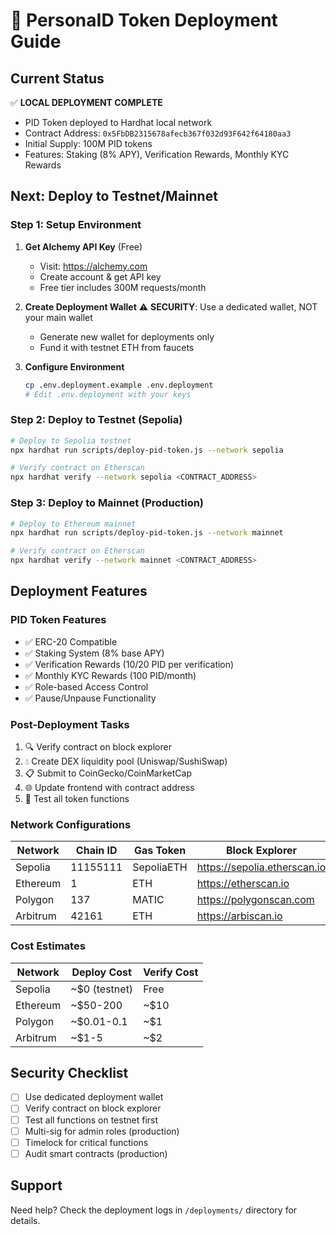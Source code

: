 # 🚀 PersonaID Token Deployment Guide

## Current Status

✅ **LOCAL DEPLOYMENT COMPLETE**
- PID Token deployed to Hardhat local network
- Contract Address: `0x5FbDB2315678afecb367f032d93F642f64180aa3`
- Initial Supply: 100M PID tokens
- Features: Staking (8% APY), Verification Rewards, Monthly KYC Rewards

## Next: Deploy to Testnet/Mainnet

### Step 1: Setup Environment

1. **Get Alchemy API Key** (Free)
   - Visit: https://alchemy.com
   - Create account & get API key
   - Free tier includes 300M requests/month

2. **Create Deployment Wallet**
   ⚠️ **SECURITY**: Use a dedicated wallet, NOT your main wallet
   - Generate new wallet for deployments only
   - Fund it with testnet ETH from faucets

3. **Configure Environment**
   ```bash
   cp .env.deployment.example .env.deployment
   # Edit .env.deployment with your keys
   ```

### Step 2: Deploy to Testnet (Sepolia)

```bash
# Deploy to Sepolia testnet
npx hardhat run scripts/deploy-pid-token.js --network sepolia

# Verify contract on Etherscan
npx hardhat verify --network sepolia <CONTRACT_ADDRESS>
```

### Step 3: Deploy to Mainnet (Production)

```bash
# Deploy to Ethereum mainnet
npx hardhat run scripts/deploy-pid-token.js --network mainnet

# Verify contract on Etherscan
npx hardhat verify --network mainnet <CONTRACT_ADDRESS>
```

## Deployment Features

### PID Token Features
- ✅ ERC-20 Compatible
- ✅ Staking System (8% base APY)
- ✅ Verification Rewards (10/20 PID per verification)  
- ✅ Monthly KYC Rewards (100 PID/month)
- ✅ Role-based Access Control
- ✅ Pause/Unpause Functionality

### Post-Deployment Tasks
1. 🔍 Verify contract on block explorer
2. 💧 Create DEX liquidity pool (Uniswap/SushiSwap)
3. 📋 Submit to CoinGecko/CoinMarketCap
4. 🌐 Update frontend with contract address
5. 🧪 Test all token functions

### Network Configurations

| Network | Chain ID | Gas Token | Block Explorer |
|---------|----------|-----------|----------------|
| Sepolia | 11155111 | SepoliaETH | https://sepolia.etherscan.io |
| Ethereum | 1 | ETH | https://etherscan.io |
| Polygon | 137 | MATIC | https://polygonscan.com |
| Arbitrum | 42161 | ETH | https://arbiscan.io |

### Cost Estimates

| Network | Deploy Cost | Verify Cost |
|---------|-------------|-------------|
| Sepolia | ~$0 (testnet) | Free |
| Ethereum | ~$50-200 | ~$10 |
| Polygon | ~$0.01-0.1 | ~$1 |
| Arbitrum | ~$1-5 | ~$2 |

## Security Checklist

- [ ] Use dedicated deployment wallet
- [ ] Verify contract on block explorer
- [ ] Test all functions on testnet first
- [ ] Multi-sig for admin roles (production)
- [ ] Timelock for critical functions
- [ ] Audit smart contracts (production)

## Support

Need help? Check the deployment logs in `/deployments/` directory for details.